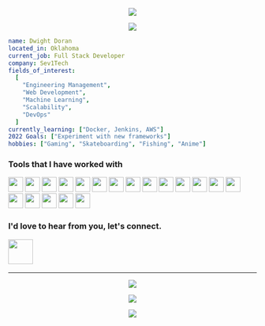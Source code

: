 <p align="center">
  <img src="https://capsule-render.vercel.app/api?&animation=fadeIn&type=waving&color=gradient&height=150&width=auto&text=Dwight%20Doran&desc=Software%20Engineer&fontAlignY=35&descAlignY=65"/>
</p>
<p align="center">
  <img src="https://media.tenor.com/jAhABeTndDYAAAAj/luffy-one.gif"/>
</p>

```yml
name: Dwight Doran
located_in: Oklahoma
current_job: Full Stack Developer
company: Sev1Tech
fields_of_interest:
  [
    "Engineering Management",
    "Web Development",
    "Machine Learning",
    "Scalability",
    "DevOps"
  ]
currently_learning: ["Docker, Jenkins, AWS"]
2022 Goals: ["Experiment with new frameworks"]
hobbies: ["Gaming", "Skateboarding", "Fishing", "Anime"]
```

### Tools that I have worked with
<p>
  <img src="https://cdn.jsdelivr.net/gh/devicons/devicon/icons/javascript/javascript-original.svg" height="30px" width="auto"/>
  <img src="https://cdn.jsdelivr.net/gh/devicons/devicon/icons/typescript/typescript-original.svg" height="30px" width="auto"/>  
  <img src="https://cdn.jsdelivr.net/gh/devicons/devicon/icons/nodejs/nodejs-original.svg" height="30px" width="auto"/>
  <img src="https://cdn.jsdelivr.net/gh/devicons/devicon/icons/react/react-original.svg" height="30px" width="auto"/>
  <img src="https://cdn.jsdelivr.net/gh/devicons/devicon/icons/jest/jest-plain.svg" height="30px" width="auto"/>
  <img src="https://cdn.jsdelivr.net/gh/devicons/devicon/icons/ruby/ruby-original.svg" height="30px" width="auto"/>
  <img src="https://cdn.jsdelivr.net/gh/devicons/devicon/icons/rails/rails-original-wordmark.svg" height="30px" width="auto"/>
  <img src="https://cdn.jsdelivr.net/gh/devicons/devicon/icons/rspec/rspec-original.svg" height="30px" width="auto"/>
  <img src="https://cdn.jsdelivr.net/gh/devicons/devicon/icons/python/python-original.svg" height="30px" width="auto"/>
  <img src="https://cdn.jsdelivr.net/gh/devicons/devicon/icons/sass/sass-original.svg" height="30px" width="auto"/>
  <img src="https://cdn.jsdelivr.net/gh/devicons/devicon/icons/docker/docker-original.svg" height="30px" width="auto"/>
  <img src="https://cdn.jsdelivr.net/gh/devicons/devicon/icons/mysql/mysql-original.svg" height="30px" width="auto"/>
  <img src="https://cdn.jsdelivr.net/gh/devicons/devicon/icons/postgresql/postgresql-original.svg" height="30px" width="auto"/>
  <img src="https://cdn.jsdelivr.net/gh/devicons/devicon/icons/redis/redis-plain-wordmark.svg" height="30px" width="auto"/> 
  <img src="https://cdn.jsdelivr.net/gh/devicons/devicon/icons/nginx/nginx-original.svg" height="30px" width="auto"/>
  <img src="https://cdn.jsdelivr.net/gh/devicons/devicon/icons/redux/redux-original.svg" height="30px" width="auto"/>
  <img src="https://cdn.jsdelivr.net/gh/devicons/devicon/icons/apachekafka/apachekafka-original.svg" height="30px" width="auto"/>
  <img src="https://cdn.jsdelivr.net/gh/devicons/devicon/icons/amazonwebservices/amazonwebservices-plain-wordmark.svg" height="30px" width="auto"/>  
  <img src="https://cdn.jsdelivr.net/gh/devicons/devicon/icons/jira/jira-original-wordmark.svg" height="30px" width="auto"/>        
<p/>

### I'd love to hear from you, let's connect. 

<a href="https://www.linkedin.com/in/dwightdoran">
  <img src="https://cdn.jsdelivr.net/gh/devicons/devicon/icons/linkedin/linkedin-original.svg" height="50px" width="auto" /> 
<a/>
<br/>
  
---
  
<!-- [![Dwight's GitHub stats](https://github-readme-stats.vercel.app/api?username=dwightdoran&theme=radical&show_icons=true)](https://github.com/dwightdoran/github-readme-stats) -->
<p align="center">
  <a href="https://github.com/dwightdoran/github-readme-stats">
    <img src="https://github-readme-stats.vercel.app/api?username=dwightdoran&theme=radical&show_icons=true"/>
  <a/>
<p/>
    
<p align="center">
  <img src="https://media1.giphy.com/media/DSxKEQoQix9hC/giphy.gif?cid=ecf05e4755kyg3tzgsrb9aaojxtr3tu8agzgc0n7jpjezn6m&rid=giphy.gif"/>
<!--   <img src="https://media.tenor.com/jAhABeTndDYAAAAj/luffy-one.gif"/> -->
</p>
<p align="center">
  <img src="https://capsule-render.vercel.app/api?&animation=fadeIn&type=waving&color=gradient&height=100&section=footer"/>
</p>
